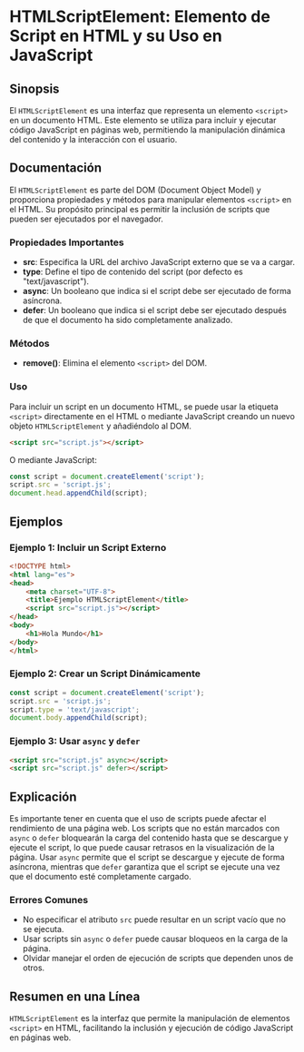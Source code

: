 <!--
Meta Description: # HTMLScriptElement: Elemento de Script en HTML y su Uso en JavaScript ## Sinopsis El `HTMLScriptElement` es una interfaz que representa un elemento `...
Meta Keywords: script, que, html, javascript, src
-->

# HTMLScriptElement: Elemento de Script en HTML y su Uso en JavaScript

## Sinopsis
El `HTMLScriptElement` es una interfaz que representa un elemento `<script>` en un documento HTML. Este elemento se utiliza para incluir y ejecutar código JavaScript en páginas web, permitiendo la manipulación dinámica del contenido y la interacción con el usuario.

## Documentación
El `HTMLScriptElement` es parte del DOM (Document Object Model) y proporciona propiedades y métodos para manipular elementos `<script>` en el HTML. Su propósito principal es permitir la inclusión de scripts que pueden ser ejecutados por el navegador.

### Propiedades Importantes
- **src**: Especifica la URL del archivo JavaScript externo que se va a cargar.
- **type**: Define el tipo de contenido del script (por defecto es "text/javascript").
- **async**: Un booleano que indica si el script debe ser ejecutado de forma asíncrona.
- **defer**: Un booleano que indica si el script debe ser ejecutado después de que el documento ha sido completamente analizado.

### Métodos
- **remove()**: Elimina el elemento `<script>` del DOM.

### Uso
Para incluir un script en un documento HTML, se puede usar la etiqueta `<script>` directamente en el HTML o mediante JavaScript creando un nuevo objeto `HTMLScriptElement` y añadiéndolo al DOM.

```html
<script src="script.js"></script>
```

O mediante JavaScript:

```javascript
const script = document.createElement('script');
script.src = 'script.js';
document.head.appendChild(script);
```

## Ejemplos

### Ejemplo 1: Incluir un Script Externo
```html
<!DOCTYPE html>
<html lang="es">
<head>
    <meta charset="UTF-8">
    <title>Ejemplo HTMLScriptElement</title>
    <script src="script.js"></script>
</head>
<body>
    <h1>Hola Mundo</h1>
</body>
</html>
```

### Ejemplo 2: Crear un Script Dinámicamente
```javascript
const script = document.createElement('script');
script.src = 'script.js';
script.type = 'text/javascript';
document.body.appendChild(script);
```

### Ejemplo 3: Usar `async` y `defer`
```html
<script src="script.js" async></script>
<script src="script.js" defer></script>
```

## Explicación
Es importante tener en cuenta que el uso de scripts puede afectar el rendimiento de una página web. Los scripts que no están marcados con `async` o `defer` bloquearán la carga del contenido hasta que se descargue y ejecute el script, lo que puede causar retrasos en la visualización de la página. Usar `async` permite que el script se descargue y ejecute de forma asíncrona, mientras que `defer` garantiza que el script se ejecute una vez que el documento esté completamente cargado.

### Errores Comunes
- No especificar el atributo `src` puede resultar en un script vacío que no se ejecuta.
- Usar scripts sin `async` o `defer` puede causar bloqueos en la carga de la página.
- Olvidar manejar el orden de ejecución de scripts que dependen unos de otros.

## Resumen en una Línea
`HTMLScriptElement` es la interfaz que permite la manipulación de elementos `<script>` en HTML, facilitando la inclusión y ejecución de código JavaScript en páginas web.